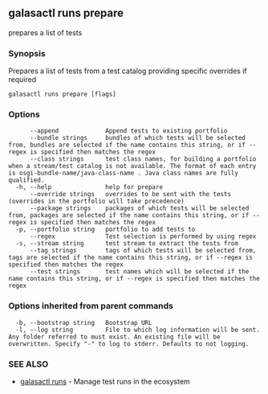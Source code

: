 ## galasactl runs prepare

prepares a list of tests

### Synopsis

Prepares a list of tests from a test catalog providing specific overrides if required

```
galasactl runs prepare [flags]
```

### Options

```
      --append             Append tests to existing portfolio
      --bundle strings     bundles of which tests will be selected from, bundles are selected if the name contains this string, or if --regex is specified then matches the regex
      --class strings      test class names, for building a portfolio when a stream/test catalog is not available. The format of each entry is osgi-bundle-name/java-class-name . Java class names are fully qualified.
  -h, --help               help for prepare
      --override strings   overrides to be sent with the tests (overrides in the portfolio will take precedence)
      --package strings    packages of which tests will be selected from, packages are selected if the name contains this string, or if --regex is specified then matches the regex
  -p, --portfolio string   portfolio to add tests to
      --regex              Test selection is performed by using regex
  -s, --stream string      test stream to extract the tests from
      --tag strings        tags of which tests will be selected from, tags are selected if the name contains this string, or if --regex is specified then matches the regex
      --test strings       test names which will be selected if the name contains this string, or if --regex is specified then matches the regex
```

### Options inherited from parent commands

```
  -b, --bootstrap string   Bootstrap URL
  -l, --log string         File to which log information will be sent. Any folder referred to must exist. An existing file will be overwritten. Specify "-" to log to stderr. Defaults to not logging.
```

### SEE ALSO

* [galasactl runs](galasactl_runs.md)	 - Manage test runs in the ecosystem

